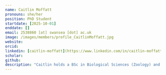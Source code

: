 ```yaml
---
name: Caitlin Moffatt
pronouns: she/her
position: PhD Student
startdate: [2025-10-01]
enddate: []
email: 2538860 [at] swansea [dot] ac.uk
image: /images/members/profile_CaitlinMoffatt.jpg
website:
orcid: 
linkedin: [caitlin-moffatt](https://www.linkedin.com/in/caitlin-moffatt/)
scholar: 
github: 
description: "Caitlin holds a BSc in Biological Sciences (Zoology) and an MSc in Global Ecology and Conservation, both from Cardiff University. Her previous research focused on fungal ecology, investigating the phylogenetic and eco-physiological characteristics of Laetiporus sulphureus. Her current work is exploring ways to assess and enhance biodiversity in solar parks through the study of plant-pollinator networks and ecological modelling, aiming to identify key conservation priorities within these environments. Outside of research, Caitlin enjoys spending time in nature, playing rugby, and horse riding."
---
```

